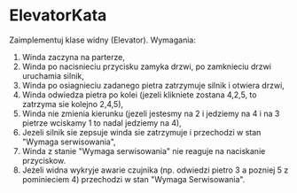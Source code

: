 ElevatorKata
============

Zaimplementuj klase widny (Elevator). Wymagania:

1. Winda zaczyna na parterze,
2. Winda po nacisnieciu przycisku zamyka drzwi, po zamknieciu drzwi uruchamia silnik,
3. Winda po osiagnieciu zadanego pietra zatrzymuje silnik i otwiera drzwi,
4. Winda odwiedza pietra po kolei (jezeli klikniete zostana 4,2,5, to zatrzyma sie kolejno 2,4,5),
5. Winda nie zmienia kierunku (jezeli jestesmy na 2 i jedziemy na 4 i na 3 pietrze wciskamy 1 to nadal jedziemy na 4),
6. Jezeli silnik sie zepsuje winda sie zatrzymuje i przechodzi w stan "Wymaga serwisowania",
7. Winda z stanie "Wymaga serwisowania" nie reaguje na naciskanie przyciskow.
8. Jeżeli widna wykryje awarie czujnika (np. odwiedzi pietro 3 a pozniej 5 z pominieciem 4) przechodzi w stan "Wymaga Serwisowania".
